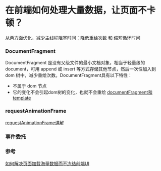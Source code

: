 # 在前端如何处理大量数据，让页面不卡顿？
从两方面优化，减少主线程阻塞时间：降低重绘次数 和 缩短循环时间

### DocumentFragment
DocumentFragment 是没有父级文件的最小文档对象，相当于轻量级的document，可用 append 或 insert 等方式存储其他节点，然后一次性加入到 dom 树中，减少重绘次数。DocumentFragment具有以下特性：
- 不属于 dom 节点
- 它的变化不会引起dom树的变化，也就不会重绘
[documentFragment和template](https://www.jianshu.com/p/ebe8e26076dc)
### requestAnimationFrame
[requestAnimationFrame详解](https://www.jianshu.com/p/fa5512dfb4f5)
### 事件委托
### 参考
[如何解决页面加载海量数据而不冻结前端UI](https://www.askhtml5.com/question/3)
